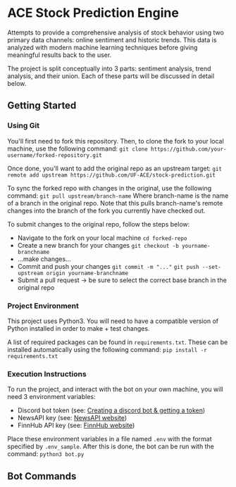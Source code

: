 # ACE Stock Prediction Engine
Attempts to provide a comprehensive analysis of stock behavior using two primary data channels: online sentiment and historic trends. This data is analyzed with modern machine learning techniques before giving meaningful results back to the user.

The project is split conceptually into 3 parts: sentiment analysis, trend analysis, and their union. Each of these parts will be discussed in detail below.

## Getting Started
### Using Git
You'll first need to fork this repository. Then, to clone the fork to your local machine, use the following command:
`git clone https://github.com/your-username/forked-repository.git`

Once done, you'll want to add the original repo as an upstream target:
`git remote add upstream https://github.com/UF-ACE/stock-prediction.git`

To sync the forked repo with changes in the original, use the following command:
`git pull upstream/branch-name`
Where branch-name is the name of a branch in the original repo. Note that this pulls branch-name's remote changes into the branch of the fork you currently have checked out.

To submit changes to the original repo, follow the steps below:
- Navigate to the fork on your local machine
	`cd forked-repo`
- Create a new branch for your changes
	`git checkout -b yourname-branchname`
- ...make changes...
- Commit and push your changes
	`git commit -m "..."`
	`git push --set-upstream origin yourname-branchname`
- Submit a pull request -> be sure to select the correct base branch in the original repo

### Project Environment
This project uses Python3. You will need to have a compatible version of Python installed in order to make + test changes.

A list of required packages can be found in `requirements.txt`. These can be installed automatically using the following command:
`pip install -r requirements.txt`

### Execution Instructions
To run the project, and interact with the bot on your own machine, you will need 3 environment variables:
- Discord bot token (see: [Creating a discord bot & getting a token](https://github.com/reactiflux/discord-irc/wiki/Creating-a-discord-bot-&-getting-a-token))
- NewsAPI key (see: [NewsAPI website](https://newsapi.org/))
- FinnHub API key (see: [FinnHub website](https://finnhub.io/))

Place these environment variables in a file named `.env` with the format specified by `.env_sample`. After this is done, the bot can be run with the command:
`python3 bot.py`

## Bot Commands
